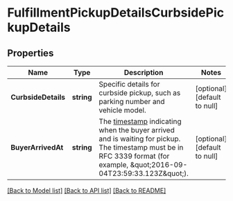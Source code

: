 # FulfillmentPickupDetailsCurbsidePickupDetails

## Properties
Name | Type | Description | Notes
------------ | ------------- | ------------- | -------------
**CurbsideDetails** | **string** | Specific details for curbside pickup, such as parking number and vehicle model. | [optional] [default to null]
**BuyerArrivedAt** | **string** | The [timestamp](https://developer.squareup.com/docs/build-basics/working-with-dates) indicating when the buyer arrived and is waiting for pickup. The timestamp must be in RFC 3339 format (for example, \&quot;2016-09-04T23:59:33.123Z\&quot;). | [optional] [default to null]

[[Back to Model list]](../README.md#documentation-for-models) [[Back to API list]](../README.md#documentation-for-api-endpoints) [[Back to README]](../README.md)

